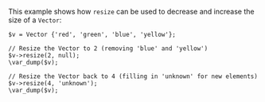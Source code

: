 This example shows how `resize` can be used to decrease and increase the size of a `Vector`:

```basic-usage.hack
$v = Vector {'red', 'green', 'blue', 'yellow'};

// Resize the Vector to 2 (removing 'blue' and 'yellow')
$v->resize(2, null);
\var_dump($v);

// Resize the Vector back to 4 (filling in 'unknown' for new elements)
$v->resize(4, 'unknown');
\var_dump($v);
```
